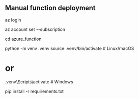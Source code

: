 ## Manual function deployment

az login

az account set --subscription <your-subscription-id>


cd azure_function

python -m venv .venv
source .venv/bin/activate     # Linux/macOS
# or
.venv\Scripts\activate        # Windows

pip install -r requirements.txt
